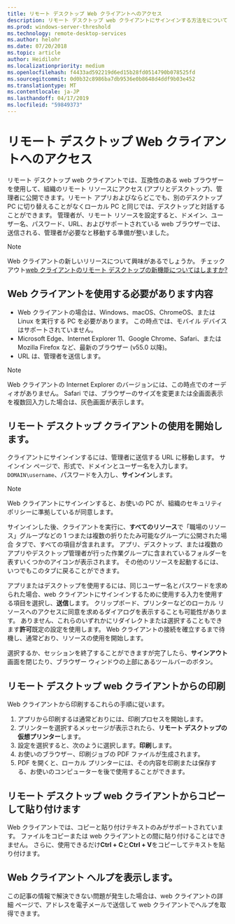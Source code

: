 ```yaml
---
title: リモート デスクトップ Web クライアントへのアクセス
description: リモート デスクトップ web クライアントにサインインする方法をについて説明します。
ms.prod: windows-server-threshold
ms.technology: remote-desktop-services
ms.author: helohr
ms.date: 07/20/2018
ms.topic: article
author: Heidilohr
ms.localizationpriority: medium
ms.openlocfilehash: f4433ad592219d6ed15b28fd0514790b078525fd
ms.sourcegitcommit: 0d0b32c8986ba7db9536e0b8648d4ddf9b03e452
ms.translationtype: MT
ms.contentlocale: ja-JP
ms.lasthandoff: 04/17/2019
ms.locfileid: "59849373"
---
```

# <a name="access-the-remote-desktop-web-client"></a>リモート デスクトップ Web クライアントへのアクセス

リモート デスクトップ web クライアントでは、互換性のある web ブラウザーを使用して、組織のリモート リソースにアクセス (アプリとデスクトップ)、管理者に公開できます。リモート アプリおよびならどこでも、別のデスクトップ PC に切り替えることがなくローカル PC と同じでは、デスクトップと対話することができます。 管理者が、リモート リソースを設定すると、ドメイン、ユーザー名、パスワード、URL、およびサポートされている web ブラウザーでは、送信される、管理者が必要なと移動する準備が整いました。

>[!NOTE]
>Web クライアントの新しいリリースについて興味があるでしょうか。 チェック アウト[web クライアントのリモート デスクトップの新機能についてはしますか?](web-client-whatsnew.md)

## <a name="what-youll-need-to-use-the-web-client"></a>Web クライアントを使用する必要があります内容

* Web クライアントの場合は、Windows、macOS、ChromeOS、または Linux を実行する PC を必要があります。 この時点では、モバイル デバイスはサポートされていません。
* Microsoft Edge、Internet Explorer 11、Google Chrome、Safari、または Mozilla Firefox など、最新のブラウザー (v55.0 以降)。
* URL は、管理者を送信します。

>[!NOTE]
>Web クライアントの Internet Explorer のバージョンには、この時点でのオーディオがありません。
>Safari では、ブラウザーのサイズを変更または全画面表示を複数回入力した場合は、灰色画面が表示します。

## <a name="start-using-the-remote-desktop-client"></a>リモート デスクトップ クライアントの使用を開始します。

クライアントにサインインするには、管理者に送信する URL に移動します。 サインイン ページで、形式で、ドメインとユーザー名を入力します。 ```DOMAIN\username```、パスワードを入力し、**サインイン**します。

>[!NOTE]
>Web クライアントにサインインすると、お使いの PC が、組織のセキュリティ ポリシーに準拠しているが同意します。

サインインした後、クライアントを実行に、**すべてのリソース**で「職場のリソース」グループなどの 1 つまたは複数の折りたたみ可能なグループに公開された場合 タブで、すべての項目が含まれます。 アプリ、デスクトップ、または複数のアプリやデスクトップ管理者が行った作業グループに含まれているフォルダーを表すいくつかのアイコンが表示されます。 その他のリソースを起動するには、いつでもこのタブに戻ることができます。

アプリまたはデスクトップを使用するには、同じユーザー名とパスワードを求められた場合、web クライアントにサインインするために使用する入力を使用する項目を選択し、**送信**します。 クリップボード、プリンターなどのローカル リソースへのアクセスに同意を求めるダイアログを表示することも可能性があります。 ありません、これらのいずれかにリダイレクトまたは選択することもできます**許可**既定の設定を使用します。 Web クライアントの接続を確立するまで待機し、通常どおり、リソースの使用を開始します。

選択するか、セッションを終了することができますが完了したら、**サインアウト**画面を閉じたり、ブラウザー ウィンドウの上部にあるツールバーのボタン。

## <a name="printing-from-the-remote-desktop-web-client"></a>リモート デスクトップ web クライアントからの印刷

Web クライアントから印刷するこれらの手順に従います。

1. アプリから印刷するは通常どおりには、印刷プロセスを開始します。
2. プリンターを選択するメッセージが表示されたら、**リモート デスクトップの仮想プリンター**します。
3. 設定を選択すると、次のように選択します。**印刷**します。
4. お使いのブラウザー、印刷ジョブの PDF ファイルが生成されます。
5. PDF を開くと、ローカル プリンターには、その内容を印刷または保存する、お使いのコンピューターを後で使用することができます。

## <a name="copy-and-paste-from-the-remote-desktop-web-client"></a>リモート デスクトップ web クライアントからコピーして貼り付けます

Web クライアントでは、コピーと貼り付けテキストのみがサポートされています。 ファイルをコピーまたは web クライアントとの間に貼り付けることはできません。 さらに、使用できるだけ**Ctrl + C**と**Ctrl + V**をコピーしてテキストを貼り付けます。

## <a name="get-help-with-the-web-client"></a>Web クライアント ヘルプを表示します。

この記事の情報で解決できない問題が発生した場合は、web クライアントの詳細 ページで、アドレスを電子メールで送信して web クライアントでヘルプを取得できます。